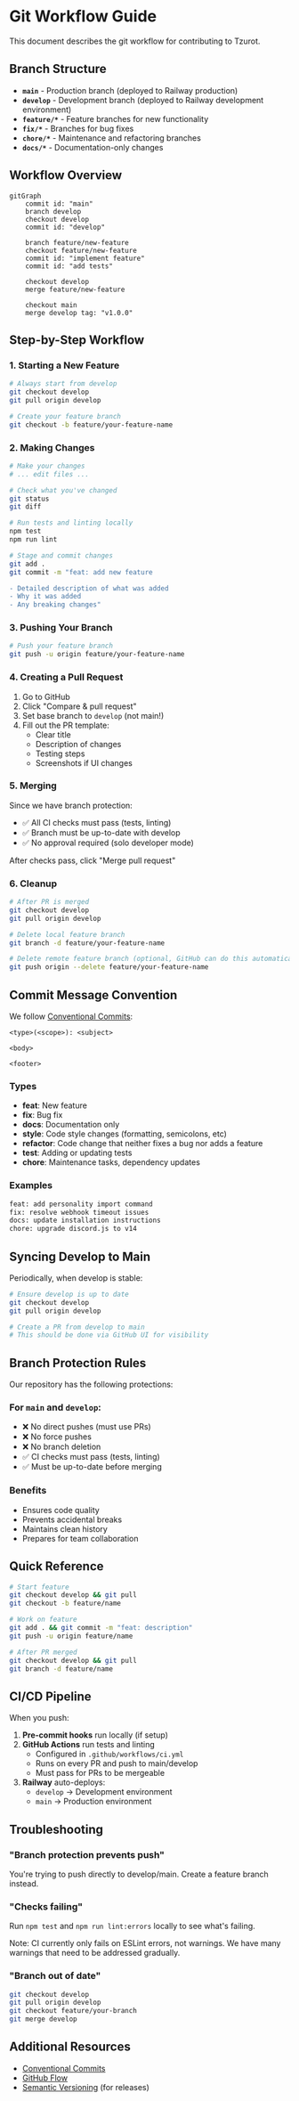 # Git Workflow Guide

This document describes the git workflow for contributing to Tzurot.

## Branch Structure

- **`main`** - Production branch (deployed to Railway production)
- **`develop`** - Development branch (deployed to Railway development environment)
- **`feature/*`** - Feature branches for new functionality
- **`fix/*`** - Branches for bug fixes
- **`chore/*`** - Maintenance and refactoring branches
- **`docs/*`** - Documentation-only changes

## Workflow Overview

```mermaid
gitGraph
    commit id: "main"
    branch develop
    checkout develop
    commit id: "develop"
    
    branch feature/new-feature
    checkout feature/new-feature
    commit id: "implement feature"
    commit id: "add tests"
    
    checkout develop
    merge feature/new-feature
    
    checkout main
    merge develop tag: "v1.0.0"
```

## Step-by-Step Workflow

### 1. Starting a New Feature

```bash
# Always start from develop
git checkout develop
git pull origin develop

# Create your feature branch
git checkout -b feature/your-feature-name
```

### 2. Making Changes

```bash
# Make your changes
# ... edit files ...

# Check what you've changed
git status
git diff

# Run tests and linting locally
npm test
npm run lint

# Stage and commit changes
git add .
git commit -m "feat: add new feature

- Detailed description of what was added
- Why it was added
- Any breaking changes"
```

### 3. Pushing Your Branch

```bash
# Push your feature branch
git push -u origin feature/your-feature-name
```

### 4. Creating a Pull Request

1. Go to GitHub
2. Click "Compare & pull request"
3. Set base branch to `develop` (not main!)
4. Fill out the PR template:
   - Clear title
   - Description of changes
   - Testing steps
   - Screenshots if UI changes

### 5. Merging

Since we have branch protection:
- ✅ All CI checks must pass (tests, linting)
- ✅ Branch must be up-to-date with develop
- ✅ No approval required (solo developer mode)

After checks pass, click "Merge pull request"

### 6. Cleanup

```bash
# After PR is merged
git checkout develop
git pull origin develop

# Delete local feature branch
git branch -d feature/your-feature-name

# Delete remote feature branch (optional, GitHub can do this automatically)
git push origin --delete feature/your-feature-name
```

## Commit Message Convention

We follow [Conventional Commits](https://www.conventionalcommits.org/):

```
<type>(<scope>): <subject>

<body>

<footer>
```

### Types
- **feat**: New feature
- **fix**: Bug fix
- **docs**: Documentation only
- **style**: Code style changes (formatting, semicolons, etc)
- **refactor**: Code change that neither fixes a bug nor adds a feature
- **test**: Adding or updating tests
- **chore**: Maintenance tasks, dependency updates

### Examples
```bash
feat: add personality import command
fix: resolve webhook timeout issues
docs: update installation instructions
chore: upgrade discord.js to v14
```

## Syncing Develop to Main

Periodically, when develop is stable:

```bash
# Ensure develop is up to date
git checkout develop
git pull origin develop

# Create a PR from develop to main
# This should be done via GitHub UI for visibility
```

## Branch Protection Rules

Our repository has the following protections:

### For `main` and `develop`:
- ❌ No direct pushes (must use PRs)
- ❌ No force pushes
- ❌ No branch deletion
- ✅ CI checks must pass (tests, linting)
- ✅ Must be up-to-date before merging

### Benefits
- Ensures code quality
- Prevents accidental breaks
- Maintains clean history
- Prepares for team collaboration

## Quick Reference

```bash
# Start feature
git checkout develop && git pull
git checkout -b feature/name

# Work on feature
git add . && git commit -m "feat: description"
git push -u origin feature/name

# After PR merged
git checkout develop && git pull
git branch -d feature/name
```

## CI/CD Pipeline

When you push:
1. **Pre-commit hooks** run locally (if setup)
2. **GitHub Actions** run tests and linting
   - Configured in `.github/workflows/ci.yml`
   - Runs on every PR and push to main/develop
   - Must pass for PRs to be mergeable
3. **Railway** auto-deploys:
   - `develop` → Development environment
   - `main` → Production environment

## Troubleshooting

### "Branch protection prevents push"
You're trying to push directly to develop/main. Create a feature branch instead.

### "Checks failing"
Run `npm test` and `npm run lint:errors` locally to see what's failing.

Note: CI currently only fails on ESLint errors, not warnings. We have many warnings that need to be addressed gradually.

### "Branch out of date"
```bash
git checkout develop
git pull origin develop
git checkout feature/your-branch
git merge develop
```

## Additional Resources

- [Conventional Commits](https://www.conventionalcommits.org/)
- [GitHub Flow](https://guides.github.com/introduction/flow/)
- [Semantic Versioning](https://semver.org/) (for releases)